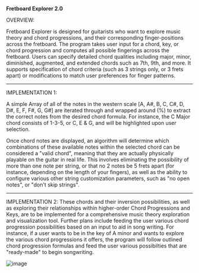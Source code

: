 **Fretboard Explorer 2.0**

OVERVIEW:

Fretboard Explorer is designed for guitarists who want to explore music theory and chord progressions, and their corresponding finger-positions across the fretboard. The program takes user input for a chord, key, or chord progression and computes all possible fingerings across the fretboard. Users can specify detailed chord qualities including major, minor, diminished, augmented, and extended chords such as 7th, 9th, and more. It supports specification of chord criteria (such as 3 strings only, or 3 frets apart) or modifications to match user preferences for finger patterns.  

________________________________________________________

IMPLEMENTATION 1:

A simple Array of all of the notes in the western scale [A, A#, B, C, C#, D, D#, E, F, F#, G, G#] are iterated through and wrapped around (%) to extract the correct notes from the desired chord formula. For instance, the C Major chord consists of 1-3-5, or C, E & G, and will be highlighted upon user selection.

Once chord notes are displayed, an algorithm will determine which combinations of these available notes within the selected chord can be considered a "valid chord", meaning that they are actually physically playable on the guitar in real life. This involves eliminating the possibility of more than one note per string, or that no 2 notes be 5 frets apart (for instance, depending on the length of your fingers), as well as the ability to configure various other string customization parameters, such as "no open notes", or "don't skip strings".

________________________________________________________

IMPLEMENTATION 2:
These chords and their inversion possibilities, as well as exploring their relationships within higher-order Chord Progressions and Keys, are to be implemented for a comprehensive music theory exploration and visualization tool. Further plans include feeding the user various chord progression possibilities based on an input to aid in song writing. For instance, if a user wants to be in the key of A minor and wants to explore the various chord progressions it offers, the program will follow outlined chord progression formulas and feed the user various possibilties that are "ready-made" to begin songwriting. 


![image](https://github.com/RidwanSharkar/Fretboard-2.0/assets/158855066/3ecf0a70-ade2-4e37-8158-b2a714cb42e3)





